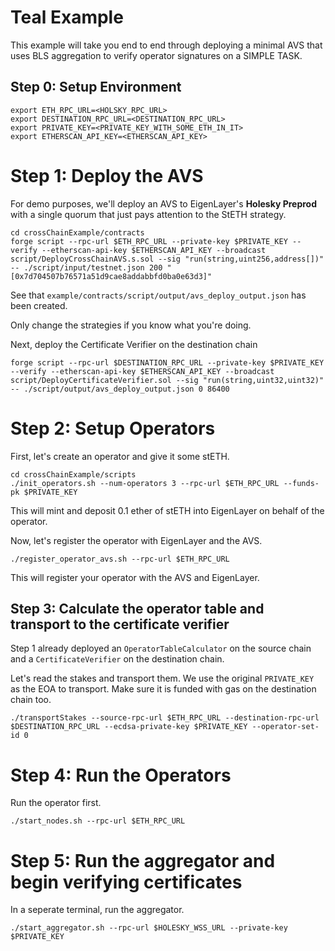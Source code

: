# Teal Example

This example will take you end to end through deploying a minimal AVS that uses BLS aggregation to verify operator signatures on a SIMPLE TASK.

## Step 0: Setup Environment

```
export ETH_RPC_URL=<HOLSKY_RPC_URL>
export DESTINATION_RPC_URL=<DESTINATION_RPC_URL>
export PRIVATE_KEY=<PRIVATE_KEY_WITH_SOME_ETH_IN_IT>
export ETHERSCAN_API_KEY=<ETHERSCAN_API_KEY>
```

# Step 1: Deploy the AVS

For demo purposes, we'll deploy an AVS to EigenLayer's **Holesky Preprod** with a single quorum that just pays attention to the StETH strategy.

```
cd crossChainExample/contracts
forge script --rpc-url $ETH_RPC_URL --private-key $PRIVATE_KEY --verify --etherscan-api-key $ETHERSCAN_API_KEY --broadcast script/DeployCrossChainAVS.s.sol --sig "run(string,uint256,address[])" -- ./script/input/testnet.json 200 "[0x7d704507b76571a51d9cae8addabbfd0ba0e63d3]"
```
See that `example/contracts/script/output/avs_deploy_output.json` has been created.

Only change the strategies if you know what you're doing.

Next, deploy the Certificate Verifier on the destination chain

```
forge script --rpc-url $DESTINATION_RPC_URL --private-key $PRIVATE_KEY --verify --etherscan-api-key $ETHERSCAN_API_KEY --broadcast script/DeployCertificateVerifier.sol --sig "run(string,uint32,uint32)" -- ./script/output/avs_deploy_output.json 0 86400
```

# Step 2: Setup Operators

First, let's create an operator and give it some stETH.
```
cd crossChainExample/scripts
./init_operators.sh --num-operators 3 --rpc-url $ETH_RPC_URL --funds-pk $PRIVATE_KEY
```
This will mint and deposit 0.1 ether of stETH into EigenLayer on behalf of the operator.

Now, let's register the operator with EigenLayer and the AVS.

```
./register_operator_avs.sh --rpc-url $ETH_RPC_URL
```

This will register your operator with the AVS and EigenLayer. 

## Step 3: Calculate the operator table and transport to the certificate verifier

Step 1 already deployed an `OperatorTableCalculator` on the source chain and a `CertificateVerifier` on the destination chain. 

Let's read the stakes and transport them. We use the original `PRIVATE_KEY` as the EOA to transport. Make sure it is funded with gas on the destination chain too. 

```
./transportStakes --source-rpc-url $ETH_RPC_URL --destination-rpc-url $DESTINATION_RPC_URL --ecdsa-private-key $PRIVATE_KEY --operator-set-id 0
```

# Step 4: Run the Operators

Run the operator first.
```
./start_nodes.sh --rpc-url $ETH_RPC_URL
```

# Step 5: Run the aggregator and begin verifying certificates 
In a seperate terminal, run the aggregator.
```
./start_aggregator.sh --rpc-url $HOLESKY_WSS_URL --private-key $PRIVATE_KEY
```
